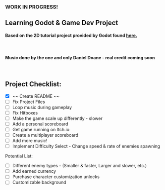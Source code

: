 ### WORK IN PROGRESS!

## Learning Godot & Game Dev Project

#### Based on the 2D tutorial project provided by Godot found [here.](https://docs.godotengine.org/en/stable/getting_started/first_2d_game/index.html)

<br />

#### Music done by the one and only Daniel Doane - real credit coming soon

<br />

## Project Checklist:
- [x] ~~ Create README ~~
- [ ] Fix Project Files
- [ ] Loop music during gameplay
- [ ] Fix Hitboxes
- [ ] Make the game scale up differently - slower
- [ ] Add a personal scoreboard
- [ ] Get game running on Itch.io
- [ ] Create a multiplayer scoreboard
- [ ] Add more music!
- [ ] Implement Difficulty Select - Change speed & rate of enemies spawning

Potential List:
- [ ] Different enemy types - (Smaller & faster, Larger and slower, etc.)
- [ ] Add earned currency
- [ ] Purchase character customization unlocks
- [ ] Customizable background
